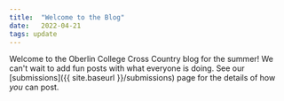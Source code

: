 ```yaml
---
title:  "Welcome to the Blog"
date:   2022-04-21
tags: update
---
```


Welcome to the Oberlin College Cross Country blog for the summer! We can't wait to add fun posts with what everyone is doing. See our [submissions]({{ site.baseurl }}/submissions) page for the details of how *you* can post.